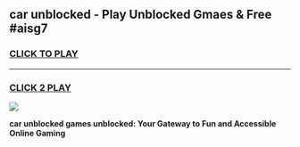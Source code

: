 
## car unblocked - Play Unblocked Gmaes & Free #aisg7
<h3>
<a href="https://news.freeplayer.one?title=car_unblocked&ref=24F">CLICK TO PLAY</a></h3>
<hr>

<h3>
<a href="https://news.freeplayer.one?title=car_unblocked&ref=24F">CLICK 2 PLAY</a>
  
</h3>

<a href="https://news.freeplayer.one?title=car_unblocked&ref=24F/"><img src="https://clearcache.store/games.png"></a>


**car unblocked games unblocked: Your Gateway to Fun and Accessible Online Gaming**
